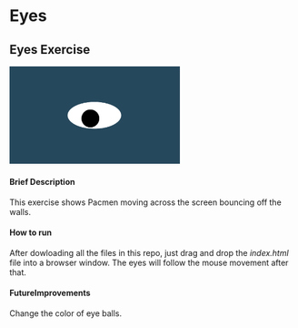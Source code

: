 # Eyes
## Eyes Exercise 
<img src= "./images/oneeye.png" width='300'/>   

#### Brief Description     
This exercise shows Pacmen moving across the screen bouncing off the walls.    

#### How to run     
After dowloading all the files in this repo, just drag and drop the *index.html* file into a browser window. The eyes will follow the mouse movement after that.   

#### FutureImprovements
Change the color of eye balls.

